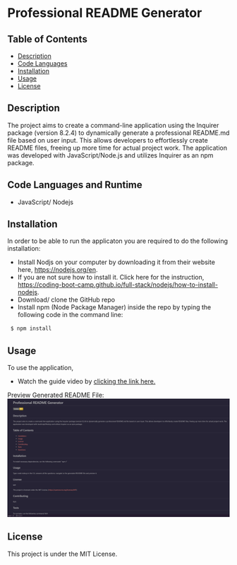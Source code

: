 # Professional README Generator


## Table of Contents

- [Description](#description)
- [Code Languages](#code-languages)
- [Installation](#installation)
- [Usage](#usage)
- [License](#license)

## Description

The project aims to create a command-line application using the Inquirer package (version 8.2.4) to dynamically generate a professional README.md file based on user input. This allows developers to effortlessly create README files, freeing up more time for actual project work. The application was developed with JavaScript/Node.js and utilizes Inquirer as an npm package. 


## Code Languages and Runtime

- JavaScript/ Nodejs


## Installation

In order to be able to run the applicaton you are required to do the following installation:

- Install Nodjs on your computer by downloading it from their website here, https://nodejs.org/en.
- If you are not sure how to install it. Click here for the instruction, https://coding-boot-camp.github.io/full-stack/nodejs/how-to-install-nodejs.
- Download/ clone the GitHub repo 
- Install npm (Node Package Manager) inside the repo by typing the following code in the command line:
```bash
 $ npm install
 ```


## Usage

To use the application,
- Watch the guide video by [clicking the link here.](https://drive.google.com/file/d/1MHTbz1pqdGKrkB4UYTTfOhWUTo2Ho4ha/view)


Preview Generated README File:
![Generated README File Screenshot](./screenshot/pro-readme-generator.png)


## License

This project is under the MIT License.


